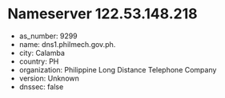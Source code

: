 # Nameserver 122.53.148.218

* as_number: 9299
* name: dns1.philmech.gov.ph.
* city: Calamba
* country: PH
* organization: Philippine Long Distance Telephone Company
* version: Unknown
* dnssec: false
